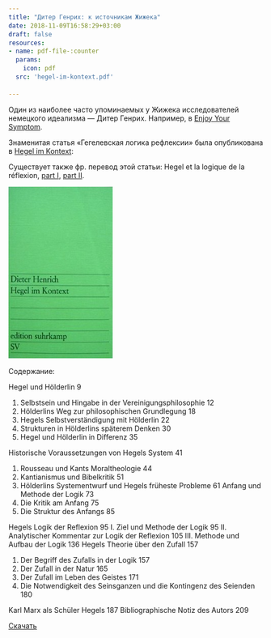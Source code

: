 ```yaml
---
title: "Дитер Генрих: к источникам Жижека"
date: 2018-11-09T16:58:29+03:00
draft: false
resources:
- name: pdf-file-:counter
  params:
    icon: pdf
  src: 'hegel-im-kontext.pdf'

---
```

Один из наиболее часто упоминаемых у Жижека исследователей немецкого идеализма — Дитер Генрих. Например, в [Enjoy Your Symptom](https://books.google.ru/books?id=sQqPAQAAQBAJ&lpg=PA108&ots=mOakBYqX1r&dq=Dieter%20Henrich%20Reflexion%20in%20Hegel&pg=PA108#v=onepage&q=Dieter%20Henrich%20Reflexion%20in%20Hegel&f=false).

Знаменитая статья «Гегелевская логика рефлексии» была опубликована в [Hegel im Kontext](http://www.suhrkamp.de/buecher/hegel_im_kontext-dieter_henrich_29538.html):

Существует также фр. перевод этой статьи: Hegel et la logique de la réflexion, [part I](http://www.cairn.info/article.php?ID_ARTICLE=PHILO_090_0033&DocId=223995), [part II](http://www.cairn.info/article.php?ID_ARTICLE=PHILO_091_0024&DocId=39274).

![Hegel im Kontext](hegelimkontext.jpg)

Содержание:

Hegel und Hölderlin 9
1. Selbstsein und Hingabe in der Vereinigungsphilosophie 12
2. Hölderlins Weg zur philosophischen Grundlegung 18
3. Hegels Selbstverständigung mit Hölderlin 22
4. Strukturen in Hölderlins späterem Denken 30
5. Hegel und Hölderlin in Differenz 35

Historische Voraussetzungen von Hegels System 41
1. Rousseau und Kants Moraltheologie 44
2. Kantianismus und Bibelkritik 51
3. Hölderlins Systementwurf und Hegels früheste Probleme 61
Anfang und Methode der Logik 73
1. Die Kritik am Anfang 75
2. Die Struktur des Anfangs 85

Hegels Logik der Reflexion 95
I. Ziel und Methode der Logik 95
II. Analytischer Kommentar zur Logik der Reflexion 105
III. Methode und Aufbau der Logik 136
Hegels Theorie über den Zufall 157
1. Der Begriff des Zufalls in der Logik 157
2. Der Zufall in der Natur 165
3. Der Zufall im Leben des Geistes 171
4. Die Notwendigkeit des Seinsganzen und die Kontingenz des Seienden 180

Karl Marx als Schüler Hegels 187
Bibliographische Notiz des Autors 209

[Скачать](hegel-im-kontext.pdf)
